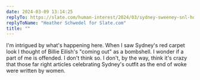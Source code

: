 ```yaml
---
date: 2024-03-09 13:14:25
replyTo: https://slate.com/human-interest/2024/03/sydney-sweeney-snl-hooters-glen-powell.html
replyToName: "Heather Schwedel for Slate.com"
title: ""
---
```

I'm intrigued by what's happening here. When I saw Sydney's red carpet look I thought of Billie Eilish's "coming out" as a bombshell. I wonder if a part of me is offended. I don't think so. I don't, by the way, think it's crazy that those far right articles celebrating Sydney's outfit as the end of woke were written by women.
